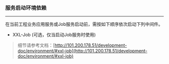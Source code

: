 ### 服务启动环境依赖
---

在当前工程业务应用服务或Job服务启动前，需按如下顺序依次启动下列中间件。
- XXL-Job (可选，仅当启动Job服务时使用)
>细节请参考文档：[http://101.200.178.51/development-doc/environment/#xxl-job](http://101.200.178.51/development-doc/environment/#xxl-job)

